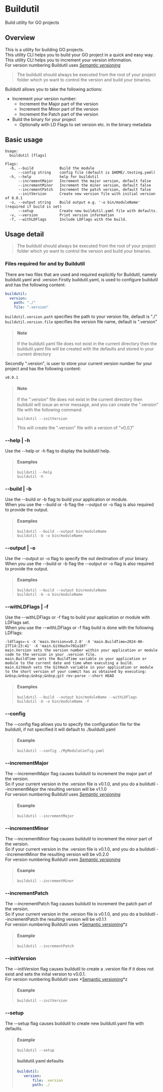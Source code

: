# Buildutil
Build utility for GO projects

## Overview
This is a utility for building GO projects.  
This utility CLI helps you to build your GO project in a quick and easy way.  
This utility CLI helps you to increment your version information.  
For version numbering Buildutil uses *[Semantic versioning](https://semver.org/)*  
>The buildutil should always be executed from the root of your project folder which yo want to control the version and build your binaries.    


Buildutil allows you to take the following actions:  
- Increment your version number:
  - Increment the Major part of the version
  - Increment the Minor part of the version
  - Increment the Patch part of the version
- Build the binary for your project
  - Optionally with LD Flags to set version etc. in the binary metadata

## Basic usage
```console
Usage:
  buildutil [flags]

Flags:
  -b, --build            Build the module
      --config string    config file (default is $HOME/.testing.yaml)
  -h, --help             help for buildutil
      --incrementMajor   Increment the major version, default false
      --incrementMinor   Increment the minor version, default false
      --incrementPatch   Increment the patch version, default false
      --initVersion      Create new version file with initial version of 0.0.1
  -o, --output string    Build output e.g. '-o bin/moduleName' (required if build is set)
      --setup            Create new buildutil.yaml file with defaults.
  -v, --version          Print version information
  -f, --withLDFlags      Include LDFlags with the build.
 ```

## Usage detail
> The buildutil should always be executed from the root of your project folder which yo want to control the version and build your binaries.  

### Files required for and by Buildutil
There are two files that are used and required explicitly for Buildutil, namely buildutil.yaml and .version
Firstly buildutil.yaml, is used to configure buildutil and has the following content:
```yaml
buildutil:
  version:
    path: "./"
    file: ".version"
```
`buildutil.version.path` specifies the path to your version file, default is "./"  
`buildutil.version.file` specifies the version file name, default is ".version"  
> #### Note  
> If the buildutil.yaml file does not exist in the current directory then the buildutil.yaml file will be created with the defaults and stored in your current directory  

Secondly ".version", is user to store your current version number for your project and has the following content:  
```text
v0.0.1
```
> #### Note
> If the ".version" file does not exist in the current directory then buildutil will issue an error message, and you can create the ".version" file with the following command:  
> ```console
> buildutil --initVersion
> ```
> This will create the ".version" file with a version of "v0,0,1"

### --help | -h
Use the --help or -h flag to display the buildutil help.  
>#### Examples
> ```console
> buildutil --help
> buildutil -h
>```
 
### --build | -b
Use the --build or -b flag to build your application or module.  
When you use the --build or -b flag the --output or -o flag is also required to provide the output.  
>#### Examples
> ```console
> buildutil --build --output bin/moduleName
> buildutil -b -o bin/moduleName
>```

### --output | -o
Use the --output or -o flag to specify the out destination of your binary.  
When you use the --build or -b flag the --output or -o flag is also required to provide the output.  
>#### Examples
> ```console
> buildutil --build --output bin/moduleName
> buildutil -b -o bin/moduleName
>```

### --withLDFlags | -f
Use the --withLDFlags or -f flag to build your application or module with LDFlags set.  
When you use the --withLDFlags or -f flag build is done with the following LDFlags:  
```console
-ldflags=-s -X 'main.Version=v0.2.0' -X 'main.BuildTime=2024-06-27T14:23:41' -X 'main.GitHash=701a18f'
main.Version sets the version number within your application or module code to the version in your .version file.
main.BuildTime sets the BuildTime variable in your application or module to the current date and time when executing a build.
main.GitHash sets the GitHash variable in your application or module to the short version of your commit has as obtained by executing:
&nbsp;&nbsp;&nbsp;&nbsp;git rev-parse --short HEAD
```
>#### Examples
> ```console
> buildutil --build --output bin/moduleName --withLDFlags
> buildutil -b -o bin/moduleName -f
>```

### --config
The --config flag allows you to specify the configuration file for the buildutil, if not specified it will default to ./buildutil.yaml
>#### Example
> ```console
> buildutil --config ./MyModuleConfig.yaml
>```

### --incrementMajor
The --incrementMajor flag causes buildutil to increment the major part of the version.  
So if your current version in the .version file is v0.1.0, and you do a buildutil --incrementMajor  the resulting version will be v1.1.0  
For version numbering Buildutil uses *[Semantic versioning](https://semver.org/)*
>#### Example
> ```console
> buildutil --incrementMajor
>```

### --incrementMinor
The --incrementMinor flag causes buildutil to increment the minor part of the version.  
So if your current version in the .version file is v0.1.0, and you do a buildutil --incrementMinor  the resulting version will be v0.2.0  
For version numbering Buildutil uses *[Semantic versioning](https://semver.org/)*
>#### Example
> ```console
> buildutil --incrementMinor
>```

### --incrementPatch
The --incrementPatch flag causes buildutil to increment the patch part of the version.  
So if your current version in the .version file is v0.1.0, and you do a buildutil --incrementPatch  the resulting version will be v0.1.1  
For version numbering Buildutil uses *[Semantic versioning](https://semver.org/)*z
>#### Example
> ```console
> buildutil --incrementPatch
>```

### --initVersion
The --initVersion flag causes buildutil to create a .version file if it does not exist and sets the inital version to v0.0.1.  
For version numbering Buildutil uses *[Semantic versioning](https://semver.org/)*z
>#### Example
> ```console
> buildutil --initVersion
>```

### --setup
The --setup flag causes buildutil to create new buildutil.yaml file with defaults.
>#### Example
> ```console
> buildutil --setup
>```
> #### buildutil.yaml defaults
> ```yaml
> buildutil:
>    version:
>        file: .version
>        path: ./
>```